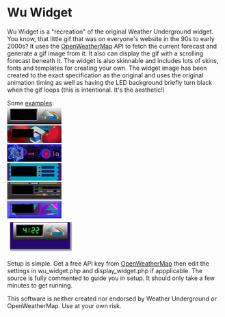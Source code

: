 # Wu Widget

Wu Widget is a "recreation" of the original Weather Underground widget. You know, that little gif that was on everyone's website in the 90s to early 2000s? It uses the [OpenWeatherMap](https://openweathermap.org/) API to fetch the current forecast and generate a gif image from it. It also can display the gif with a scrolling forecast beneath it. The widget is also skinnable and includes lots of skins, fonts and templates for creating your own. The widget image has been created to the exact specification as the original and uses the original animation timing as well as having the LED background briefly turn black when the gif loops (this is intentional. It's the aesthetic!)  

Some [examples](images/samples/):  
![ScreenShot](wu_widget.gif)  
![ScreenShot](images/samples/geometry.gif)  
![ScreenShot](images/samples/cyberspace.gif)  
![ScreenShot](images/samples/Memphis_Design.gif)  
![ScreenShot](images/samples/winamp.gif)  
![ScreenShot](images/samples/vaporwave.gif)  
![ScreenShot](images/samples/widget.gif)  


Setup is simple. Get a free API key from [OpenWeatherMap](https://openweathermap.org/) then edit the settings in wu_widget.php and display_widget.php if appplicable. The source is fully commented to guide you in setup. It should only take a few minutes to get running.  

This software is neither created nor endorsed by Weather Underground or OpenWeatherMap.
Use at your own risk.

